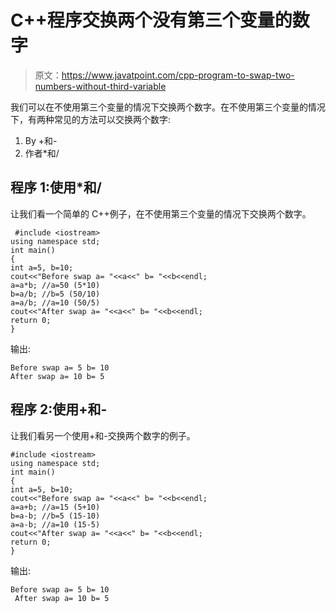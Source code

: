 # C++程序交换两个没有第三个变量的数字

> 原文：<https://www.javatpoint.com/cpp-program-to-swap-two-numbers-without-third-variable>

我们可以在不使用第三个变量的情况下交换两个数字。在不使用第三个变量的情况下，有两种常见的方法可以交换两个数字:

1.  By +和-
2.  作者*和/

## 程序 1:使用*和/

让我们看一个简单的 C++例子，在不使用第三个变量的情况下交换两个数字。

```
 #include <iostream>
using namespace std;
int main()
{
int a=5, b=10;    
cout<<"Before swap a= "<<a<<" b= "<<b<<endl;    
a=a*b; //a=50 (5*10)  
b=a/b; //b=5 (50/10)  
a=a/b; //a=10 (50/5)  
cout<<"After swap a= "<<a<<" b= "<<b<<endl;    
return 0;
}

```

输出:

```
Before swap a= 5 b= 10     
After swap a= 10 b= 5

```

## 程序 2:使用+和-

让我们看另一个使用+和-交换两个数字的例子。

```
#include <iostream>
using namespace std;
int main()
{
int a=5, b=10;    
cout<<"Before swap a= "<<a<<" b= "<<b<<endl;    
a=a+b; //a=15 (5+10)  
b=a-b; //b=5 (15-10)  
a=a-b; //a=10 (15-5)  
cout<<"After swap a= "<<a<<" b= "<<b<<endl;    
return 0;
}

```

输出:

```
Before swap a= 5 b= 10  
 After swap a= 10 b= 5

```